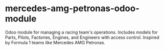 # mercedes-amg-petronas-odoo-module
Odoo module for managing a racing team's operations. Includes models for Parts, Pilots, Factories, Engines, and Engineers with access control. Inspired by Formula 1 teams like Mercedes AMG Petronas.
